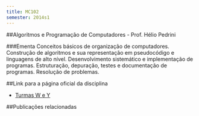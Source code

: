 ```yaml
---
title: MC102
semester: 2014s1
---
```


##Algoritmos e Programação de Computadores - Prof. Hélio Pedrini

###Ementa
Conceitos básicos de organização de computadores. Construção de algoritmos e sua
representação em pseudocódigo e linguagens de alto nível. Desenvolvimento
sistemático e implementação de programas. Estruturação, depuração, testes e
documentação de programas. Resolução de problemas.

##Link para a página oficial da disciplina

 - [Turmas W e Y](http://ic.unicamp.br/~helio/disciplinas/MC102/MC102.html)

##Publicações relacionadas

